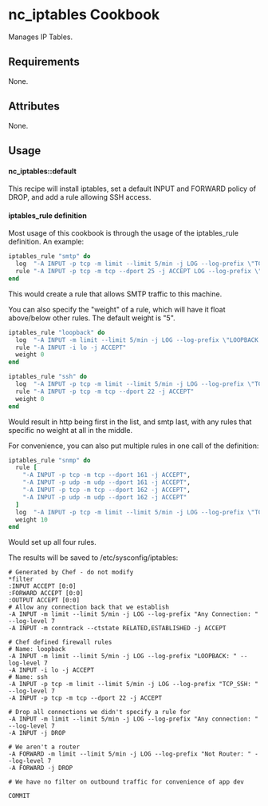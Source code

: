 nc_iptables Cookbook
===========


Manages IP Tables.

Requirements
------------

None.

Attributes
----------

None.

Usage
-----

#### nc_iptables::default

This recipe will install iptables, set a default INPUT and FORWARD policy of
DROP, and add a rule allowing SSH access.

#### iptables_rule definition

Most usage of this cookbook is through the usage of the iptables_rule definition. An example:

```ruby
iptables_rule "smtp" do
  log  "-A INPUT -p tcp -m limit --limit 5/min -j LOG --log-prefix \"TCP_SSH: \" --log-level 7"
  rule "-A INPUT -p tcp -m tcp --dport 25 -j ACCEPT LOG --log-prefix \"smtp\" --log-level 7"
end
```

This would create a rule that allows SMTP traffic to this machine.

You can also specify the "weight" of a rule, which will have it float
above/below other rules. The default weight is "5".

```ruby
iptables_rule "loopback" do
  log  "-A INPUT -m limit --limit 5/min -j LOG --log-prefix \"LOOPBACK: \" --log-level 7"
  rule "-A INPUT -i lo -j ACCEPT"
  weight 0
end

iptables_rule "ssh" do
  log  "-A INPUT -p tcp -m limit --limit 5/min -j LOG --log-prefix \"TCP_SSH: \" --log-level 7"
  rule "-A INPUT -p tcp -m tcp --dport 22 -j ACCEPT"
  weight 0
end
```

Would result in http being first in the list, and smtp last, with any rules
that specific no weight at all in the middle.

For convenience, you can also put multiple rules in one call of the definition:

```ruby
iptables_rule "snmp" do
  rule [
    "-A INPUT -p tcp -m tcp --dport 161 -j ACCEPT",
    "-A INPUT -p udp -m udp --dport 161 -j ACCEPT",
    "-A INPUT -p tcp -m tcp --dport 162 -j ACCEPT",
    "-A INPUT -p udp -m udp --dport 162 -j ACCEPT"
  ]
  log  "-A INPUT -p tcp -m limit --limit 5/min -j LOG --log-prefix \"TCP_SNMP: \" --log-level 7"
  weight 10
end
```

Would set up all four rules.

The results will be saved to /etc/sysconfig/iptables:

```
# Generated by Chef - do not modify
*filter
:INPUT ACCEPT [0:0]
:FORWARD ACCEPT [0:0]
:OUTPUT ACCEPT [0:0]
# Allow any connection back that we establish
-A INPUT -m limit --limit 5/min -j LOG --log-prefix "Any Connection: " --log-level 7
-A INPUT -m conntrack --ctstate RELATED,ESTABLISHED -j ACCEPT

# Chef defined firewall rules
# Name: loopback
-A INPUT -m limit --limit 5/min -j LOG --log-prefix "LOOPBACK: " --log-level 7
-A INPUT -i lo -j ACCEPT
# Name: ssh
-A INPUT -p tcp -m limit --limit 5/min -j LOG --log-prefix "TCP_SSH: " --log-level 7
-A INPUT -p tcp -m tcp --dport 22 -j ACCEPT

# Drop all connections we didn't specify a rule for
-A INPUT -m limit --limit 5/min -j LOG --log-prefix "Any connection: " --log-level 7
-A INPUT -j DROP

# We aren't a router
-A FORWARD -m limit --limit 5/min -j LOG --log-prefix "Not Router: " --log-level 7
-A FORWARD -j DROP

# We have no filter on outbound traffic for convenience of app dev

COMMIT
```

